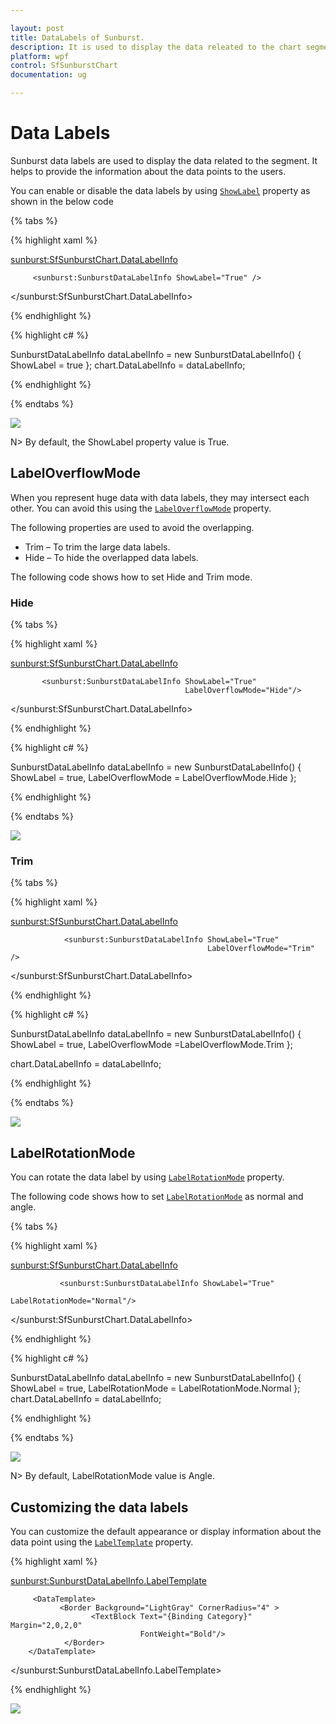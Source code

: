 ```yaml
---

layout: post
title: DataLabels of Sunburst.
description: It is used to display the data releated to the chart segment. 
platform: wpf 
control: SfSunburstChart 
documentation: ug

---
```


# Data Labels

Sunburst data labels are used to display the data related to the segment. It helps to provide the information about the data points to the users. 

You can enable or disable the data labels by using [`ShowLabel`](https://help.syncfusion.com/cr/cref_files/wpf/Syncfusion.SfSunburstChart.WPF~Syncfusion.UI.Xaml.SunburstChart.SunburstDataLabelInfo~ShowLabel.html) property as shown in the below code 

{% tabs %}

{% highlight xaml %}

 <sunburst:SfSunburstChart.DataLabelInfo>
                
         <sunburst:SunburstDataLabelInfo ShowLabel="True" />
                
 </sunburst:SfSunburstChart.DataLabelInfo>

{% endhighlight %}

{% highlight c# %}

SunburstDataLabelInfo dataLabelInfo = new SunburstDataLabelInfo()
{
          ShowLabel = true
};
chart.DataLabelInfo = dataLabelInfo;

{% endhighlight %}

{% endtabs %}

![](DataLabel_images/DataLabel_img1.jpeg)

N> By default, the ShowLabel property value is True.

## LabelOverflowMode

When you represent huge data with data labels, they may intersect each other. You can avoid this using the [`LabelOverflowMode`](https://help.syncfusion.com/cr/cref_files/wpf/Syncfusion.SfSunburstChart.WPF~Syncfusion.UI.Xaml.SunburstChart.SunburstDataLabelInfo~LabelOverflowMode.html) property.

The following properties are used to avoid the overlapping.

* Trim – To trim the large data labels.
* Hide – To hide the overlapped data labels.

The following code shows how to set Hide and Trim mode.

### Hide

{% tabs %}

{% highlight xaml %}

<sunburst:SfSunburstChart.DataLabelInfo>
                
           <sunburst:SunburstDataLabelInfo ShowLabel="True"
                                           LabelOverflowMode="Hide"/>
                
</sunburst:SfSunburstChart.DataLabelInfo>

{% endhighlight %}

{% highlight c# %}

SunburstDataLabelInfo dataLabelInfo = new SunburstDataLabelInfo()
{
         ShowLabel = true,
         LabelOverflowMode = LabelOverflowMode.Hide
};

{% endhighlight %}

{% endtabs %}

![](DataLabel_images/DataLabel_img2.jpeg)

### Trim

{% tabs %}

{% highlight xaml %}

<sunburst:SfSunburstChart.DataLabelInfo>
                
                <sunburst:SunburstDataLabelInfo ShowLabel="True" 
                                                LabelOverflowMode="Trim" />
                
</sunburst:SfSunburstChart.DataLabelInfo>

{% endhighlight %}

{% highlight c# %}

SunburstDataLabelInfo dataLabelInfo = new SunburstDataLabelInfo()
{
         ShowLabel = true,
         LabelOverflowMode =LabelOverflowMode.Trim
};

chart.DataLabelInfo = dataLabelInfo;

{% endhighlight %}

{% endtabs %}

![](DataLabel_images/DataLabel_img3.jpeg)

## LabelRotationMode

You can rotate the data label by using [`LabelRotationMode`](https://help.syncfusion.com/cr/cref_files/wpf/Syncfusion.SfSunburstChart.WPF~Syncfusion.UI.Xaml.SunburstChart.SunburstDataLabelInfo~LabelRotationMode.html) property. 

The following code shows how to set [`LabelRotationMode`](https://help.syncfusion.com/cr/cref_files/wpf/Syncfusion.SfSunburstChart.WPF~Syncfusion.UI.Xaml.SunburstChart.LabelRotationMode.html) as normal and angle. 

{% tabs %}

{% highlight xaml %}

<sunburst:SfSunburstChart.DataLabelInfo>
                
               <sunburst:SunburstDataLabelInfo ShowLabel="True" 
                                               LabelRotationMode="Normal"/>
                
</sunburst:SfSunburstChart.DataLabelInfo>

{% endhighlight %}

{% highlight c# %}

SunburstDataLabelInfo dataLabelInfo = new SunburstDataLabelInfo()
{
                ShowLabel = true,
                LabelRotationMode = LabelRotationMode.Normal
};
chart.DataLabelInfo = dataLabelInfo;

{% endhighlight %}

{% endtabs %}

![](DataLabel_images/DataLabel_img4.jpeg)


N> By default, LabelRotationMode value is Angle.

## Customizing the data labels

You can customize the default appearance or display information about the data point using the [`LabelTemplate`](https://help.syncfusion.com/cr/cref_files/wpf/Syncfusion.SfSunburstChart.WPF~Syncfusion.UI.Xaml.SunburstChart.SunburstDataLabelInfo~LabelTemplate.html) property.

{% highlight xaml %}

   <sunburst:SunburstDataLabelInfo.LabelTemplate>

         <DataTemplate>
               <Border Background="LightGray" CornerRadius="4" >
                      <TextBlock Text="{Binding Category}" Margin="2,0,2,0"
                                 FontWeight="Bold"/>
                </Border>
        </DataTemplate>

   </sunburst:SunburstDataLabelInfo.LabelTemplate>


{% endhighlight %}

![](DataLabel_images/DataLabel_img5.jpeg)


